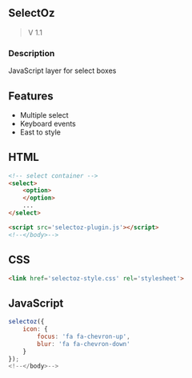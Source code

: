 ## SelectOz
  > V 1.1

### Description
JavaScript layer for select boxes

## Features
 * Multiple select
 * Keyboard events
 * East to style
 
## HTML
``` html 
<!-- select container -->
<select>
    <option>
    </option>
    ...
</select>

<script src='selectoz-plugin.js'></script>
<!--</body>-->
```

## CSS
``` html 
<link href='selectoz-style.css' rel='stylesheet'>
```

## JavaScript
```javascript
selectoz({
    icon: {
        focus: 'fa fa-chevron-up',
        blur: 'fa fa-chevron-down'
    }
});
<!--</body>-->
```
